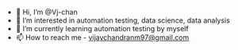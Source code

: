 - 👋 Hi, I’m @Vj-chan
- 👀 I’m interested in automation testing, data science, data analysis
- 🌱 I’m currently learning automation testing by myself
- 📫 How to reach me - vijaychandranm97@gmail.com
